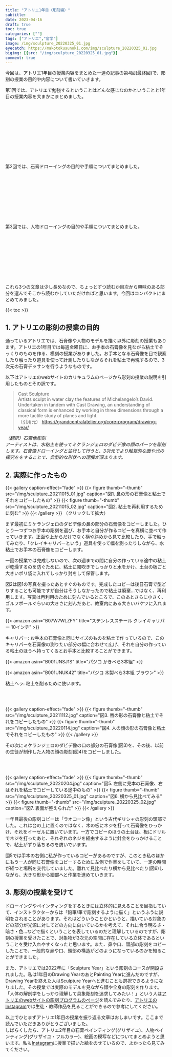 ```yaml
---
title: "アトリエ1年目〈彫刻編〉"
subtitle: 
date: 2023-04-16
draft: true
toc: true
categories: [""]
tags: ["アトリエ","留学"]
image: /img/sculpture_20220325_01.jpg
eyecatch: https://makotokusunoki.com/img/sculpture_20220325_01.jpg
bigimg: [{src: "/img/sculpture_20220325_01.jpg"}]
comment: true
---
```


今回は、アトリエ1年目の授業内容をまとめた一連の記事の第4回(最終回)で、彫刻の授業の目的や内容について書いていきます。  

第1回では、アトリエで勉強するということはどんな感じなのかということと1年目の授業内容を大まかにまとめました。  
<div class="iframely-embed"><div class="iframely-responsive" style="height: 170px; padding-bottom: 0;"><a href="https://makotokusunoki.com/post/2022-10-17-atelier/" data-iframely-url="//iframely.net/hgf2Swt"></a></div></div><script async src="//iframely.net/embed.js"></script>  

第2回では、石膏ドローイングの目的や手順についてまとめました。
<div class="iframely-embed"><div class="iframely-responsive" style="height: 140px; padding-bottom: 0;"><a href="https://makotokusunoki.com/post/2022-12-10-atelier/" data-iframely-url="//iframely.net/RrgCt9L"></a></div></div><script async src="//iframely.net/embed.js"></script>

第3回では、人物ドローイングの目的や手順についてまとめました。
<div class="iframely-embed"><div class="iframely-responsive" style="height: 140px; padding-bottom: 0;"><a href="https://makotokusunoki.com/post/2023-03-27-atelier/" data-iframely-url="//iframely.net/yoYCSFi?card=small"></a></div></div><script async src="//iframely.net/embed.js"></script>

これら3つの文章は少し長めなので、ちょっとずつ読むか目次から興味のある部分を選んでそこから読むかしていただければと思います。今回はコンパクトにまとめてみました。

{{< toc >}}

## 1. アトリエの彫刻の授業の目的

通っているアトリエでは、石膏像や人物のモデルを描く以外に彫刻の授業もあります。アトリエの1年目では毎週金曜日に、お手本の石膏像を見ながら粘土でそっくりのものを作る、模刻の授業がありました。お手本となる石膏像を目で観察したり触ったり道具を使って計測したりしながらそれを粘土で再現するので、3次元の石膏デッサンを行うようなものです。  

以下はアトリエのwebサイトのカリキュラムのページから彫刻の授業の説明を引用したものとその訳です。  

> Cast Sculpture   
Artists sculpt in water clay the features of Michelangelo’s David. Undertaken in tandem with Cast Drawing, an understanding of classical form is enhanced by working in three dimensions through a more tactile study of planes and light.  
（引用元） https://grandcentralatelier.org/core-program/drawing-year/  

*（翻訳）石膏像彫刻*  
*アーティストは、水粘土を使ってミケランジェロのダビデ像の顔のパーツを彫刻します。石膏像ドローイングと並行して行うと、3次元でより触覚的な面や光の探究ををすることで、典型的な形状への理解が深まります。*

## 2. 実際に作ったもの

{{< gallery caption-effect="fade" >}}
  {{< figure thumb="-thumb" src="/img/sculpture_20211015_01.jpg" caption="図1. 鼻の形の石膏像と粘土でそれをコピーしたもの" >}}
  {{< figure thumb="-thumb" src="/img/sculpture_20211015_02.jpg" caption="図2. 粘土を再利用するために刻む" >}}
{{< /gallery >}}
（クリックして拡大）

まず最初にミケランジェロのダビデ像の鼻の部分の石膏像をコピーしました。ひとり一つずつお手本の彫刻を選び、お手本と自分が作るコピーを真横に並べて作っていきます。正面や上からだけでなく横や斜めから見て比較したり、手で触ってみたり、「クレイキャリパーという」道具を使って幅を測ったりしながら、水粘土でお手本の石膏像をコピーします。

一回の授業では完成しないので、次の週までの間に自分の作っている途中の粘土が乾燥するのを防ぐために、粘土に霧吹きでしっかりと水をかけ、土台の板ごと大きいポリ袋に入れてしっかり封をして保管します。

図2は図1の写真を撮ったあとすぐのものです。完成したコピーは後日石膏で型どりすることも可能ですが自分はそうしなかったので粘土は廃棄…ではなく、再利用します。写真は再利用のために刻んでいるところで、このあとさらに小さく、ゴルフボールぐらいの大きさに刻んだあと、教室内にある大きいバケツに入れます。

{{< amazon asin="B07W7WLZFY" title="ステンレススチール クレイキャリパー 10インチ" >}}

キャリパー: お手本の石膏像と同じサイズのものを粘土で作っているので、このキャリパーを石膏像の測りたい部分の幅に合わせて広げ、それを自分の作っている粘土のほうへ持ってくるとお手本と比較することができます。

{{< amazon asin="B001UNSJ1S" title="パジコ かきべら3本組" >}}

{{< amazon asin="B001UNUK42" title="パジコ 木製べら3本組 ブラウン" >}}

粘土ヘラ: 粘土を削るために使います。  

<br />
<br />

{{< gallery caption-effect="fade" >}}
  {{< figure thumb="-thumb" src="/img/sculpture_20211112.jpg" caption="図3. 唇の形の石膏像と粘土でそれをコピーしたもの" >}}
  {{< figure thumb="-thumb" src="/img/sculpture_20220114.jpg" caption="図4. 人の顔の形の石膏像と粘土でそれをコピーしたもの" >}}
{{< /gallery >}}  

その次にミケランジェロのダビデ像の口の部分の石膏像(図3)を、その後、以前の生徒が制作した人物の顔の彫刻(図4)をコピーしました。  

<br />
<br />

{{< gallery caption-effect="fade" >}}
  {{< figure thumb="-thumb" src="/img/sculpture_20220204.jpg" caption="図5. 左側に見本の石膏像、右はそれを粘土でコピーしている途中のもの" >}}
  {{< figure thumb="-thumb" src="/img/sculpture_20220325_01.jpg" caption="図6. 横から見比べてみる" >}}
  {{< figure thumb="-thumb" src="/img/sculpture_20220325_02.jpg" caption="図7. 表面が整えられた" >}}
{{< /gallery >}}

一年目最後の彫刻コピーは「ラオコーン像」という古代ギリシャの彫刻の頭部でした。これは台の上に置くのではなく、木の板にネジを打って石膏像をひっかけ、それをイーゼルに置いています。一方でコピーのほうの土台は、板にドリルでネジを打ったあと、それぞれのネジを経由するように針金をひっかけることで、粘土がずり落ちるのを防いでいます。

図5では手本の右側に私が作っているコピーがあるのですが、このとき私のほかにもう一人が同じ石膏像をコピーするために左側で作業をしていて、一定の時間が経つと場所を交代していました。離れて見比べたり横から見比べたり(図6)しながら、大きな形から細部へと作業を進めていきます。

## 3. 彫刻の授業を受けて

ドローイングやペインティングをするときには立体的に見えることを目指していて、インストラクターからは「鉛筆/筆で彫刻するように描く」というふうに説明をされることがあります。それはどういうことかというと、描いている対象のどの部分が光源に対してどの方向に向いているかを考えて、それに合う明るさ・暗さ・色...などで描くということを表しているのだと理解しているのですが、彫刻の授業を受けたことで、対象物が3次元の空間に存在している立体であるということを受け入れやすくなったと思います。また、鼻や口、頭部の彫刻をコピーしたことで、一般的な鼻や口、頭部の構造がどのようになっているのかを知ることができました。  

また、アトリエでは2022年に「Sculpture Year」という彫刻のコースが開設されました。私は1年目のDrawing YearのあとPainting Yearに進んだのですが、Drawing Yearを終えた人はSculpture Yearへと進むことも選択できるようになりました。その授業では実際のモデルを見ながら顔や全身の彫刻を作ります。「人体の解剖学をしっかり理解して具象彫刻を追求してみたい！」という人は[アトリエのwebサイトの彫刻プログラムのページ](https://grandcentralatelier.org/core-program/sculpture-year/)を読んでみたり、[アトリエのInstagram](https://www.instagram.com/grandcentralatelier/)では生徒・教師作品を見ることができるので参考にしてください。

以上でひとまずアトリエ1年目の授業を振り返る文章はおしまいです。ここまで読んでいただきありがとうございました。  
しばらくしたら、アトリエ2年目の石膏ペインティング(グリザイユ)、人物ペインティング(グリザイユ・フルカラー)、絵画の模写などについてまとめようと思います。私も[Instagram](https://www.instagram.com/makoto_kusunoki/)に授業で描いた絵をのせているので、よかったら見てみてください。
